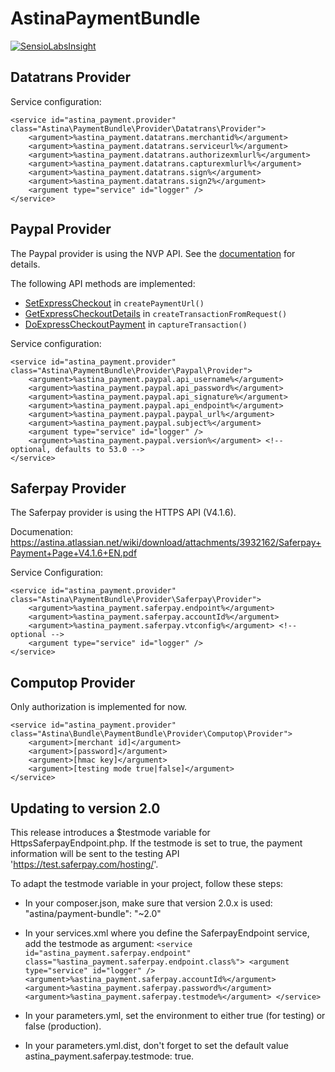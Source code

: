 AstinaPaymentBundle
===================

[![SensioLabsInsight](https://insight.sensiolabs.com/projects/efe39f01-ae60-49e0-afef-129d4b03b527/mini.png)](https://insight.sensiolabs.com/projects/efe39f01-ae60-49e0-afef-129d4b03b527)

Datatrans Provider
------------------

Service configuration:

    <service id="astina_payment.provider" class="Astina\PaymentBundle\Provider\Datatrans\Provider">
        <argument>%astina_payment.datatrans.merchantid%</argument>
        <argument>%astina_payment.datatrans.serviceurl%</argument>
        <argument>%astina_payment.datatrans.authorizexmlurl%</argument>
        <argument>%astina_payment.datatrans.capturexmlurl%</argument>
        <argument>%astina_payment.datatrans.sign%</argument>
        <argument>%astina_payment.datatrans.sign2%</argument>
        <argument type="service" id="logger" />
    </service>

Paypal Provider
------------------

The Paypal provider is using the NVP API. See the [documentation](https://cms.paypal.com/us/cgi-bin/?cmd=_render-content&content_ID=developer/e_howto_api_nvp_NVPAPIOverview) for details.

The following API methods are implemented:

- [SetExpressCheckout](https://cms.paypal.com/us/cgi-bin/?cmd=_render-content&content_ID=developer/e_howto_api_nvp_r_SetExpressCheckout) in `createPaymentUrl()`
- [GetExpressCheckoutDetails](https://cms.paypal.com/us/cgi-bin/?cmd=_render-content&content_ID=developer/e_howto_api_nvp_r_GetExpressCheckoutDetails) in `createTransactionFromRequest()`
- [DoExpressCheckoutPayment](https://cms.paypal.com/us/cgi-bin/?cmd=_render-content&content_ID=developer/e_howto_api_nvp_r_DoExpressCheckoutPayment) in `captureTransaction()`

Service configuration:

    <service id="astina_payment.provider" class="Astina\PaymentBundle\Provider\Paypal\Provider">
        <argument>%astina_payment.paypal.api_username%</argument>
        <argument>%astina_payment.paypal.api_password%</argument>
        <argument>%astina_payment.paypal.api_signature%</argument>
        <argument>%astina_payment.paypal.api_endpoint%</argument>
        <argument>%astina_payment.paypal.paypal_url%</argument>
        <argument>%astina_payment.paypal.subject%</argument>
        <argument type="service" id="logger" />
        <argument>%astina_payment.paypal.version%</argument> <!-- optional, defaults to 53.0 -->
    </service>

Saferpay Provider
------------------

The Saferpay provider is using the HTTPS API (V4.1.6).

Documenation: https://astina.atlassian.net/wiki/download/attachments/3932162/Saferpay+Payment+Page+V4.1.6+EN.pdf

Service Configuration:

    <service id="astina_payment.provider" class="Astina\PaymentBundle\Provider\Saferpay\Provider">
        <argument>%astina_payment.saferpay.endpoint%</argument>
        <argument>%astina_payment.saferpay.accountId%</argument>
        <argument>%astina_payment.saferpay.vtconfig%</argument> <!-- optional -->
        <argument type="service" id="logger" />
    </service>

Computop Provider
-----------------
Only authorization is implemented for now.

    <service id="astina_payment.provider" class="Astina\Bundle\PaymentBundle\Provider\Computop\Provider">
        <argument>[merchant id]</argument>
        <argument>[password]</argument>
        <argument>[hmac key]</argument>
        <argument>[testing mode true|false]</argument>
    </service>

Updating to version 2.0
-----------------
This release introduces a $testmode variable for HttpsSaferpayEndpoint.php. If the testmode is set to true, the payment information will be sent to the testing API 'https://test.saferpay.com/hosting/'.

To adapt the testmode variable in your project, follow these steps:

- In your composer.json, make sure that version 2.0.x is used: "astina/payment-bundle": "~2.0"

- In your services.xml where you define the SaferpayEndpoint service, add the testmode as argument:
 ```<service id="astina_payment.saferpay.endpoint" class="%astina_payment.saferpay.endpoint.class%"> <argument type="service" id="logger" /> <argument>%astina_payment.saferpay.accountId%</argument> <argument>%astina_payment.saferpay.password%</argument> <argument>%astina_payment.saferpay.testmode%</argument> </service>```

- In your parameters.yml, set the environment to either true (for testing) or false (production).

- In your parameters.yml.dist, don't forget to set the default value astina_payment.saferpay.testmode: true.
